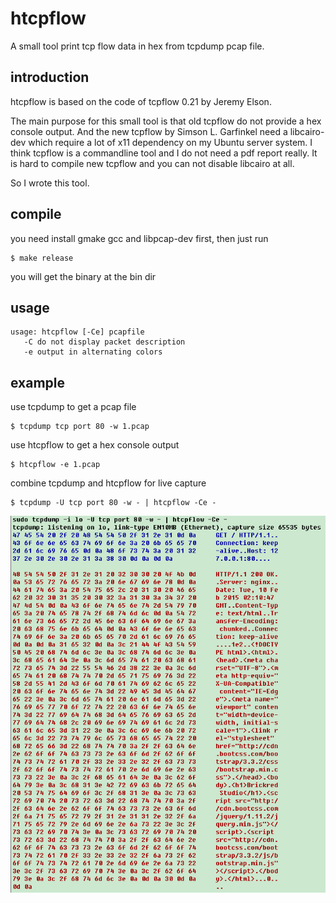htcpflow
==========
A small tool print tcp flow data in hex from tcpdump pcap file.

introduction
------------
htcpflow is based on the code of tcpflow 0.21 by Jeremy Elson.

The main purpose for this small tool is that old tcpflow do not
provide a hex console output. And the new tcpflow by Simson L. Garfinkel
need a libcairo-dev which require a lot of x11 dependency on my Ubuntu server system.
I think tcpflow is a commandline tool and I do not need a pdf report really.
It is hard to compile new tcpflow and you can not disable libcairo at all.

So I wrote this tool.

compile
-------
you need install gmake gcc and libpcap-dev first, then just run

    $ make release

you will get the binary at the bin dir

usage
-----
    usage: htcpflow [-Ce] pcapfile
       -C do not display packet description
       -e output in alternating colors

example
-------
use tcpdump to get a pcap file

    $ tcpdump tcp port 80 -w 1.pcap

use htcpflow to get a hex console output

    $ htcpflow -e 1.pcap

combine tcpdump and htcpflow for live capture

    $ tcpdump -U tcp port 80 -w - | htcpflow -Ce - 

![snapshot](https://github.com/kaienkira/htcpflow/raw/master/snapshot.png)
